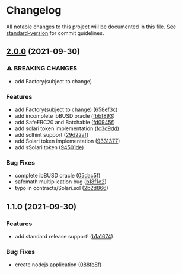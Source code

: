 # Changelog

All notable changes to this project will be documented in this file. See [standard-version](https://github.com/conventional-changelog/standard-version) for commit guidelines.

## [2.0.0](https://github.com/solari-money/solari-core/compare/v1.1.0...v2.0.0) (2021-09-30)


### ⚠ BREAKING CHANGES

* add Factory(subject to change)

### Features

* add Factory(subject to change) ([658ef3c](https://github.com/solari-money/solari-core/commit/658ef3ca70aa30fff89835581081e58c5408317b))
* add incomplete ibBUSD oracle ([fbbf893](https://github.com/solari-money/solari-core/commit/fbbf8930300cbffefee69df265d4d42be3a220d3))
* add SafeERC20 and Batchable ([fd0945f](https://github.com/solari-money/solari-core/commit/fd0945fcd65840e126c79e9cc3732d1d44258e18))
* add solari token implementation ([fc3d9dd](https://github.com/solari-money/solari-core/commit/fc3d9ddf4efeaeb3c7f583f400742806f5e4480c))
* add solhint support ([29d22af](https://github.com/solari-money/solari-core/commit/29d22afc946e8131c607e151af7637b54735b7c8))
* add Solari token implementation ([9331377](https://github.com/solari-money/solari-core/commit/9331377823cb3a6ff5258ee5909fe355fa5a0ebc))
* add sSolari token ([94501de](https://github.com/solari-money/solari-core/commit/94501deacc063fc5acbbfc5e8dcda0845125f624))


### Bug Fixes

* complete ibBUSD oracle ([05dac5f](https://github.com/solari-money/solari-core/commit/05dac5fcad98556382783a9ffb09a860e48e7088))
* safemath multiplication bug ([b18f1e2](https://github.com/solari-money/solari-core/commit/b18f1e248a7124d8d9d035aa801cc08678d4e69a))
* typo in contracts/Solari.sol ([2b2d866](https://github.com/solari-money/solari-core/commit/2b2d86620451f0f3424b83ede0e09489d774525a))

## 1.1.0 (2021-09-30)


### Features

* add standard release support! ([b1a1674](https://github.com/solari-money/solari-core/commit/b1a1674cbe07482ea6625f97531db817aa150987))


### Bug Fixes

* create nodejs application ([088fe8f](https://github.com/solari-money/solari-core/commit/088fe8f65ee8c0d5f48e448b7cabcfd1ed79d10b))
